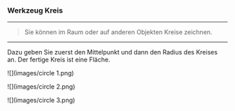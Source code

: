 

### Werkzeug Kreis

---

> Sie können im Raum oder auf anderen Objekten Kreise zeichnen.

---

Dazu geben Sie zuerst den Mittelpunkt und dann den Radius des Kreises an. Der fertige Kreis ist eine Fläche.

![](images/circle 1.png)

![](images/circle 2.png)

![](images/circle 3.png)

